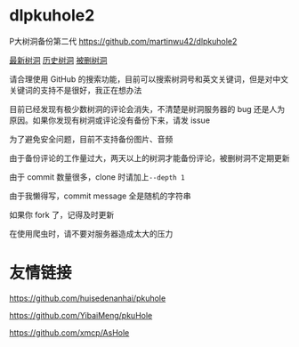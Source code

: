 # dlpkuhole2
P大树洞备份第二代 https://github.com/martinwu42/dlpkuhole2

[最新树洞](https://github.com/martinwu42/dlpkuhole2/blob/master/pkuhole.txt) [历史树洞](https://github.com/martinwu42/dlpkuhole2/tree/master/archive) [被删树洞](https://github.com/martinwu42/dlpkuhole2/search?o=desc&p=1&q=DELETED&s=indexed)

请合理使用 GitHub 的搜索功能，目前可以搜索树洞号和英文关键词，但是对中文关键词的支持不是很好，我正在想办法

目前已经发现有极少数树洞的评论会消失，不清楚是树洞服务器的 bug 还是人为原因。如果你发现有树洞或评论没有备份下来，请发 issue

为了避免安全问题，目前不支持备份图片、音频

由于备份评论的工作量过大，两天以上的树洞才能备份评论，被删树洞不定期更新

由于 commit 数量很多，clone 时请加上`--depth 1`

由于我懒得写，commit message 全是随机的字符串

如果你 fork 了，记得及时更新

在使用爬虫时，请不要对服务器造成太大的压力

# 友情链接
https://github.com/huisedenanhai/pkuhole

https://github.com/YibaiMeng/pkuHole

https://github.com/xmcp/AsHole
